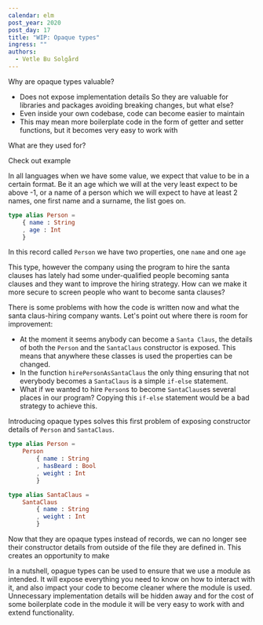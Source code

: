 ```yaml
---
calendar: elm
post_year: 2020
post_day: 17
title: "WIP: Opaque types"
ingress: ""
authors:
  - Vetle Bu Solgård
---
```

Why are opaque types valuable?
- Does not expose implementation details
So they are valuable for libraries and packages avoiding breaking changes, but what else?
- Even inside your own codebase, code can become easier to maintain 
- This may mean more boilerplate code in the form of getter and setter functions, but it becomes very easy to work with

What are they used for?

Check out example



In all languages when we have some value, we expect that value to be in a certain format. Be it an age which we will at the very least expect to be above -1, or a name of a person which we will expect to have at least 2 names, one first name and a surname, the list goes on.

```elm
type alias Person =
    { name : String
    , age : Int
    }
```

In this record called `Person` we have two properties, one `name` and one `age`

This type, however the company using the program to hire the santa clauses has lately had some under-qualified people becoming santa clauses and they want to improve the hiring strategy.
How can we make it more secure to screen people who want to become santa clauses?


There is some problems with how the code is written now and what the santa claus-hiring company wants.
Let's point out where there is room for improvement:
- At the moment it seems anybody can become a `Santa Claus`, the details of both the `Person` and the `SantaClaus` constructor is exposed. This means that anywhere these classes is used the properties can be changed.
- In the function `hirePersonAsSantaClaus` the only thing ensuring that not everybody becomes a `SantaClaus` is a simple `if-else` statement. 
- What if we wanted to hire `Person`s to become `SantaClaus`es several places in our program? Copying this `if-else` statement would be a bad strategy to achieve this.

Introducing opaque types solves this first problem of exposing constructor details of `Person` and `SantaClaus`.
```elm
type alias Person =
    Person
        { name : String
        , hasBeard : Bool
        , weight : Int
        }
```
```elm
type alias SantaClaus =
    SantaClaus
        { name : String
        , weight : Int
        }
```

Now that they are opaque types instead of records, we can no longer see their constructor details from outside of the file they are defined in. This creates an opportunity to make

In a nutshell, opague types can be used to ensure that we use a module as intended. It will expose everything you need to know on how to interact with it, and also impact your code to become cleaner where the module is used. Unnecessary implementation details will be hidden away and for the cost of some boilerplate code in the module it will be very easy to work with and extend functionality.

